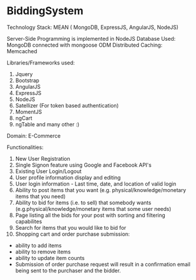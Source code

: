 # BiddingSystem

Technology Stack: MEAN ( MongoDB, ExpressJS, AngularJS, NodeJS)

Server-Side Programming is implemented in NodeJS
Database Used: MongoDB connected with mongoose ODM
Distributed Caching: Memcached

Libraries/Frameworks used: 
1. Jquery
2. Bootstrap
3. AngularJS
4. ExpressJS
5. NodeJS
6. Satellizer (For token based authentication)
7. MomentJS
8. ngCart
9. ngTable and many other :)

Domain: E-Commerce

Functionalities:
1. New User Registration
2. Single Signon feature using Google and Facebook API's
2. Existing User Login/Logout
3. User profile information display and editing
4. User login information - Last time, date, and location of valid login
5. Ability to post items that you want (e.g. physical/knowledge/monetary items that you need)
6. Ability to bid for items (i.e. to sell) that somebody wants (e.g.physical/knowledge/monetary items that some user needs)
7. Page listing all the bids for your post with sorting and filtering capabilites
8. Search for items that you would like to bid for
9. Shopping cart and order purchase submission:
  - ability to add items
  - ability to remove items
  - ability to update item counts
  - Submission of order purchase request will result in a confirmation email being sent to the purchaser and the bidder.
 

